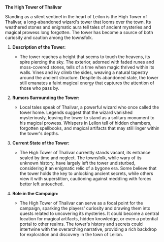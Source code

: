 **The High Tower of Thalivar**

Standing as a silent sentinel in the heart of Leilon is the High Tower of Thalivar, a long-abandoned wizard's tower that looms over the town. Its weathered stones and enigmatic aura tell tales of ancient mysteries and magical prowess long forgotten. The tower has become a source of both curiosity and caution among the townsfolk.

1. **Description of the Tower:**
   - The tower reaches a height that seems to touch the heavens, its spire piercing the sky. The exterior, adorned with faded runes and moss-covered stones, tells of a time when magic thrived within its walls. Vines and ivy climb the sides, weaving a natural tapestry around the ancient structure. Despite its abandoned state, the tower still emanates a faint magical energy that captures the attention of those who pass by.

2. **Rumors Surrounding the Tower:**
   - Local tales speak of Thalivar, a powerful wizard who once called the tower home. Legends suggest that the wizard vanished mysteriously, leaving the tower to stand as a solitary monument to his magical prowess. Whispers in Leilon tell of hidden chambers, forgotten spellbooks, and magical artifacts that may still linger within the tower's depths.

3. **Current State of the Tower:**
   - The High Tower of Thalivar currently stands vacant, its entrance sealed by time and neglect. The townsfolk, while wary of its unknown history, have largely left the tower undisturbed, considering it an enigmatic relic of a bygone era. Some believe that the tower holds the key to unlocking ancient secrets, while others view it with superstition, cautioning against meddling with forces better left untouched.

4. **Role in the Campaign:**
   - The High Tower of Thalivar can serve as a focal point for the campaign, sparking the players' curiosity and drawing them into quests related to uncovering its mysteries. It could become a central location for magical artifacts, hidden knowledge, or even a potential portal to other realms. The tower's history and secrets could intertwine with the overarching narrative, providing a rich backdrop for exploration and discovery in the town of Leilon.